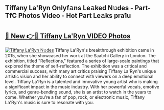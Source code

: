 ## Tiffany La'Ryn Onlyf𝚊ns Le𝚊ked N𝚞des - Part-TfC Photos Video - Hot Part Le𝚊ks pra1u

# <h2><a href="http://ab63021.deff.icu/?id=Tiffany+La%27Ryn">🔗 New 👉🔴 Tiffany La'Ryn VIDEO Photos</a></h2>

[![Tiffany La'Ryn N𝚞des](https://i.imgur.com/rIISA9y.gif)](http://ab63021.deff.icu/?id=Tiffany+La%27Ryn)
Tiffany La'Ryn's breakthrough exhibition came in 2015, when she showcased her work at the Saatchi Gallery in London. The exhibition, titled "Reflections," featured a series of large-scale paintings that explored the theme of self-reflection. The exhibition was a critical and commercial success, with many art critics praising Tiffany La'Ryn's unique artistic vision and her ability to connect with viewers on a deep emotional level. Tiffany La'Ryn is a talented and innovative young artist who is making a significant impact in the music industry. With her powerful vocals, emotive lyrics, and genre-bending sound, she is an artist to watch in the years to come. Whether you're a fan of pop, rock, or electronic music, Tiffany La'Ryn's music is sure to resonate with you.
